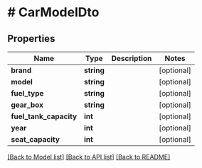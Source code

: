 # # CarModelDto

## Properties

Name | Type | Description | Notes
------------ | ------------- | ------------- | -------------
**brand** | **string** |  | [optional]
**model** | **string** |  | [optional]
**fuel_type** | **string** |  | [optional]
**gear_box** | **string** |  | [optional]
**fuel_tank_capacity** | **int** |  | [optional]
**year** | **int** |  | [optional]
**seat_capacity** | **int** |  | [optional]

[[Back to Model list]](../../README.md#models) [[Back to API list]](../../README.md#endpoints) [[Back to README]](../../README.md)
